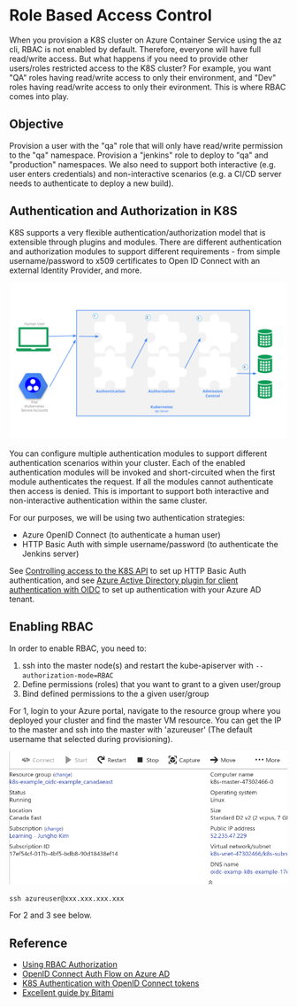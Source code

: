 # Role Based Access Control #

When you provision a K8S cluster on Azure Container Service using the az cli, RBAC is not enabled by default.  Therefore, everyone will have full read/write access.  But what happens if you need to provide other users/roles restricted access to the K8S cluster?  For example, you want "QA" roles having read/write access to only their environment, and "Dev" roles having read/write access to only their evironment. This is where RBAC comes into play.

## Objective ##

Provision a user with the "qa" role that will only have read/write permission to the "qa" namespace.  Provision a "jenkins" role to deploy to "qa" and "production" namespaces.  We also need to support both interactive (e.g. user enters credentials) and non-interactive scenarios (e.g. a CI/CD server needs to authenticate to deploy a new build).

## Authentication and Authorization in K8S ##

K8S supports a very flexible authentication/authorization model that is extensible through plugins and modules.  There are different authentication and authorization modules to support different requirements - from simple username/password to x509 certificates to Open ID Connect with an external Identity Provider, and more.

![access-control-overview](./access-control-overview.svg)

You can configure multiple authentication modules to support different authentication scenarios within your cluster.  Each of the enabled authentication modules will be invoked and short-circuited when the first module authenticates the request.  If all the modules cannot authenticate then access is denied.  This is important to support both interactive and non-interactive authentication within the same cluster.

For our purposes, we will be using two authentication strategies:
- Azure OpenID Connect (to authenticate a human user)
- HTTP Basic Auth with simple username/password (to authenticate the Jenkins server)

See [Controlling access to the K8S API](https://kubernetes.io/docs/admin/accessing-the-api/) to set up HTTP Basic Auth authentication, and see [Azure Active Directory plugin for client authentication with OIDC](https://github.com/kubernetes/client-go/tree/master/plugin/pkg/client/auth/azure) to set up authentication with your Azure AD tenant.


## Enabling RBAC ##

In order to enable RBAC, you need to:
1. ssh into the master node(s) and restart the kube-apiserver with ``--authorization-mode=RBAC``
2. Define permissions (roles) that you want to grant to a given user/group
3. Bind defined permissions to the a given user/group

For 1, login to your Azure portal, navigate to the resource group where you deployed your cluster and find the master VM resource.  You can get the IP to the master and ssh into the master with 'azureuser' (The default username that selected during provisioning).  

![IP address in Azure Portal](./azure-portal.png)

```
ssh azureuser@xxx.xxx.xxx.xxx
```

For 2 and 3 see below.


## Reference ##

- [Using RBAC Authorization](https://kubernetes.io/docs/admin/authorization/rbac/)
- [OpenID Connect Auth Flow on Azure AD](https://docs.microsoft.com/en-us/azure/active-directory/develop/active-directory-protocols-openid-connect-code)
- [K8S Authentication with OpenID Connect tokens](https://kubernetes.io/docs/admin/authentication/#openid-connect-tokens)
- [Excellent guide by Bitami](https://docs.bitnami.com/kubernetes/how-to/configure-rbac-in-your-kubernetes-cluster/)